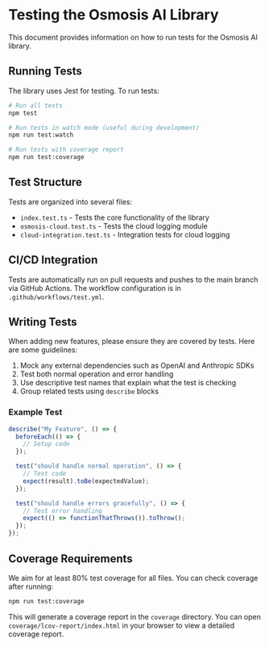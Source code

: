 # Testing the Osmosis AI Library

This document provides information on how to run tests for the Osmosis AI library.

## Running Tests

The library uses Jest for testing. To run tests:

```bash
# Run all tests
npm test

# Run tests in watch mode (useful during development)
npm run test:watch

# Run tests with coverage report
npm run test:coverage
```

## Test Structure

Tests are organized into several files:

- `index.test.ts` - Tests the core functionality of the library
- `osmosis-cloud.test.ts` - Tests the cloud logging module
- `cloud-integration.test.ts` - Integration tests for cloud logging

## CI/CD Integration

Tests are automatically run on pull requests and pushes to the main branch via GitHub Actions. The workflow configuration is in `.github/workflows/test.yml`.

## Writing Tests

When adding new features, please ensure they are covered by tests. Here are some guidelines:

1. Mock any external dependencies such as OpenAI and Anthropic SDKs
2. Test both normal operation and error handling
3. Use descriptive test names that explain what the test is checking
4. Group related tests using `describe` blocks

### Example Test

```typescript
describe("My Feature", () => {
  beforeEach(() => {
    // Setup code
  });

  test("should handle normal operation", () => {
    // Test code
    expect(result).toBe(expectedValue);
  });

  test("should handle errors gracefully", () => {
    // Test error handling
    expect(() => functionThatThrows()).toThrow();
  });
});
```

## Coverage Requirements

We aim for at least 80% test coverage for all files. You can check coverage after running:

```bash
npm run test:coverage
```

This will generate a coverage report in the `coverage` directory. You can open `coverage/lcov-report/index.html` in your browser to view a detailed coverage report.
